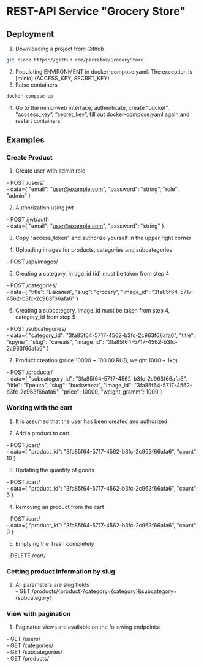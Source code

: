 # REST-API Service "Grocery Store"

## Deployment

1. Downloading a project from Github
```sh
git clone https://github.com/pirratoz/GroceryStore
```
2. Populating ENVIRONMENT in docker-compose.yaml. The exception is [minio] (ACCESS_KEY, SECRET_KEY)
3. Raise containers
```sh
docker-compose up
```
4.  Go to the minio-web interface, authenticate, create “bucket”, “accsess_key”, “secret_key”, fill out docker-compose.yaml again and restart containers.

## Examples

### Create Product
1. Create user with admin role  

\- POST /users/  
\- data={
  "email": "user@example.com",
  "password": "string",
  "role": "admin"
}

2. Authorization using jwt  

\- POST /jwt/auth  
\- data={
  "email": "user@example.com",
  "password": "string"
}

3. Copy "access_token" and authorize yourself in the upper right corner

4. Uploading images for products, categories and subcategories  

\- POST /api/images/

5. Creating a category, image_id (id) must be taken from step 4  

\- POST /categories/  
\- data={
  "title": "Бакалея",
  "slug": "grocery",
  "image_id": "3fa85f64-5717-4562-b3fc-2c963f66afa6"
}

6. Creating a subcategory, image_id must be taken from step 4, category_id from step 5 

\- POST /subcategories/  
\- data={
  "category_id": "3fa85f64-5717-4562-b3fc-2c963f66afa6",
  "title": "крупы",
  "slug": "cereals",
  "image_id": "3fa85f64-5717-4562-b3fc-2c963f66afa6"
}

7. Product creation (price 10000 ~ 100.00 RUB, weight 1000 ~ 1kg)

\- POST /products/  
\- data={
  "subcategory_id": "3fa85f64-5717-4562-b3fc-2c963f66afa6",
  "title": "Гречка",
  "slug": "buckwheat",
  "image_id": "3fa85f64-5717-4562-b3fc-2c963f66afa6",
  "price": 10000,
  "weight_gramm": 1000
}

### Working with the cart
1. It is assumed that the user has been created and authorized

2. Add a product to cart  

\- POST /cart/  
\- data={
  "product_id": "3fa85f64-5717-4562-b3fc-2c963f66afa6",
  "count": 10
}

3. Updating the quantity of goods

\- POST /cart/  
\- data={
  "product_id": "3fa85f64-5717-4562-b3fc-2c963f66afa6",
  "count": 3
}

4. Removing an product from the cart

\- POST /cart/  
\- data={
  "product_id": "3fa85f64-5717-4562-b3fc-2c963f66afa6",
  "count": 0
}

5. Emptying the Trash completely

\- DELETE /cart/  

### Getting product information by slug
1. All parameters are slug fields  
\- GET /products/{product}?category={category}&subcategory={subcategory}  


### View with pagination
1. Paginated views are available on the following endpoints:

\- GET /users/  
\- GET /categories/  
\- GET /subcategories/  
\- GET /products/  